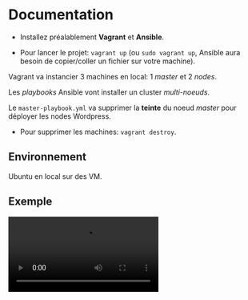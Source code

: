 # Documentation

- Installez préalablement **Vagrant** et **Ansible**.

- Pour lancer le projet: `vagrant up` (ou `sudo vagrant up`, Ansible aura besoin de copier/coller un fichier sur votre machine).

Vagrant va instancier 3 machines en local: 1 *master* et 2 *nodes*.

Les *playbooks* Ansible vont installer un cluster *multi-noeuds*.

Le `master-playbook.yml` va supprimer la **teinte** du noeud *master* pour déployer les nodes Wordpress.

- Pour supprimer les machines: `vagrant destroy`.

## Environnement

Ubuntu en local sur des VM.

## Exemple

<video src='./devops.mov'/>